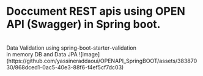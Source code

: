 <h1>Doccument REST apis using OPEN API (Swagger) in Spring boot.</h1><br>
Data Validation using spring-boot-starter-validation<br>
in memory DB and Data JPA
![image](https://github.com/yassineraddaoui/OPENAPI_SpringBOOT/assets/38387030/868dced1-0ac5-40e3-88f6-f4ef5cf7dc03)
